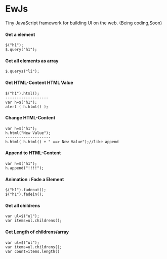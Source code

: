 # EwJs
Tiny JavaScript framework for building UI on the web. (Being coding,Soon)

#### Get a element
```
$("h1");
$.query("h1");
```

#### Get all elements as array
```
$.querys("li");
```

#### Get HTML-Content HTML Value
```
$("h1").html();
-------------------
var h=$("h1");
alert ( h.html() );
```


#### Change HTML-Content
```
var h=$("h1");
h.html("New Value");
--------------------
h.html( h.html() + " ==> New Value");//like append
```


#### Append to HTML-Content
```
var h=$("h1");
h.append("!!!!");
```

#### Animation : Fade a Element
```
$("h1").fadeout();
$("h1").fadein();
```

#### Get all childrens 
```
var ul=$("ul");
var items=ul.childrens();
```
#### Get Length of childrens/array
```
var ul=$("ul");
var items=ul.childrens();
var count=items.length()
```

